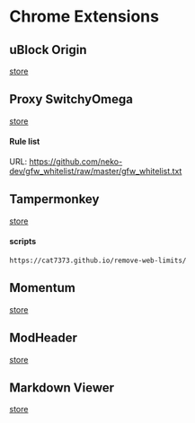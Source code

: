 # Chrome Extensions

## uBlock Origin
[store](https://chrome.google.com/webstore/detail/ublock-origin/cjpalhdlnbpafiamejdnhcphjbkeiagm?utm_source=chrome-app-launcher-info-dialog)

## Proxy SwitchyOmega
[store](https://chrome.google.com/webstore/detail/proxy-switchyomega/padekgcemlokbadohgkifijomclgjgif?utm_source=chrome-app-launcher-info-dialog)

#### Rule list
URL: https://github.com/neko-dev/gfw_whitelist/raw/master/gfw_whitelist.txt

## Tampermonkey
[store](https://chrome.google.com/webstore/detail/tampermonkey/dhdgffkkebhmkfjojejmpbldmpobfkfo?utm_source=chrome-app-launcher-info-dialog)

#### scripts

```
https://cat7373.github.io/remove-web-limits/
```

## Momentum
[store](https://chrome.google.com/webstore/detail/momentum/laookkfknpbbblfpciffpaejjkokdgca?utm_source=chrome-app-launcher-info-dialog)

## ModHeader
[store](https://chrome.google.com/webstore/detail/modheader/idgpnmonknjnojddfkpgkljpfnnfcklj?utm_source=chrome-app-launcher-info-dialog)

## Markdown Viewer
[store](https://chrome.google.com/webstore/detail/markdown-viewer/ckkdlimhmcjmikdlpkmbgfkaikojcbjk?utm_source=chrome-app-launcher-info-dialog)
